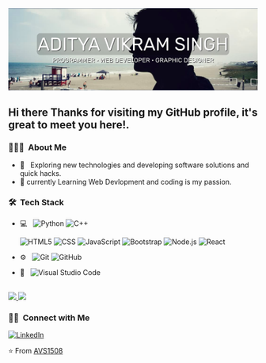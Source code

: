 <img src="https://raw.githubusercontent.com/AVS1508/AVS1508/master/assets/Aditya%20Vikram%20Singh%20Banner.png">

<h2>Hi there
Thanks for visiting my GitHub profile, it's great to meet you here!.</h2>

<h3> 👨🏻‍💻 &nbsp;About Me </h3>

- 🤔 &nbsp; Exploring new technologies and developing software solutions and quick hacks.
- 🌱 currently Learning Web Devlopment and coding is my passion.



<h3> 🛠 &nbsp;Tech Stack</h3>

- 💻 &nbsp;
  ![Python](https://img.shields.io/badge/-Python-333333?style=flat&logo=python)
  ![C++](https://img.shields.io/badge/-C++-333333?style=flat&logo=C%2B%2B&logoColor=00599C)

  ![HTML5](https://img.shields.io/badge/-HTML5-333333?style=flat&logo=HTML5)
  ![CSS](https://img.shields.io/badge/-CSS-333333?style=flat&logo=CSS3&logoColor=1572B6)
  ![JavaScript](https://img.shields.io/badge/-JavaScript-333333?style=flat&logo=javascript)
  ![Bootstrap](https://img.shields.io/badge/-Bootstrap-333333?style=flat&logo=bootstrap&logoColor=563D7C)
  ![Node.js](https://img.shields.io/badge/-Node.js-333333?style=flat&logo=node.js)
  ![React](https://img.shields.io/badge/-React-333333?style=flat&logo=react)
- ⚙️ &nbsp;
  ![Git](https://img.shields.io/badge/-Git-333333?style=flat&logo=git)
  ![GitHub](https://img.shields.io/badge/-GitHub-333333?style=flat&logo=github)

- 🔧 &nbsp;
  ![Visual Studio Code](https://img.shields.io/badge/-Visual%20Studio%20Code-333333?style=flat&logo=visual-studio-code&logoColor=007ACC)


<br/>

<a href="https://github.com/Sauravrajb">
  <img height="180em" src="https://github-readme-stats.vercel.app/api?username=Sauravrajb&theme=buefy&show_icons=true" />
  <img height="180em" src="https://github-readme-stats.vercel.app/api/top-langs/?username=Sauravrajb&theme=buefy&layout=compact" />
</a>

<br/>

<h3> 🤝🏻 &nbsp;Connect with Me </h3>

<p align="center">

<a href="https://www.linkedin.com/in/saurav-raj-2b0810232/"><img alt="LinkedIn" src="https://img.shields.io/badge/LinkedIn-saurav raj?style=flat-square&logo=linkedin"></a>


⭐️ From [AVS1508](https://github.com/AVS1508)
